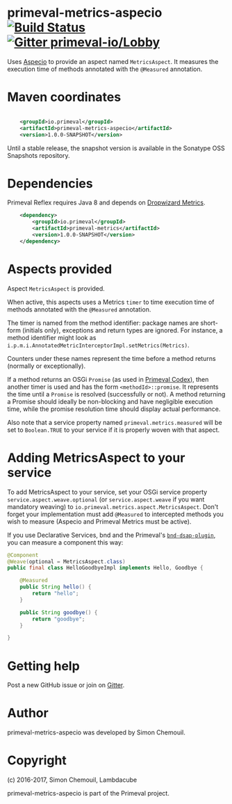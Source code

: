 # primeval-metrics-aspecio [![Build Status](https://travis-ci.org/primeval-io/primeval-metrics-aspect.svg?branch=master)](https://travis-ci.org/primeval-io/primeval-metrics-aspecio) [![Gitter primeval-io/Lobby](https://badges.gitter.im/primeval-io/Lobby.svg)](https://gitter.im/primeval-io/Lobby)


Uses [Aspecio](https://github.com/primeval-io/aspecio) to provide an aspect named `MetricsAspect`. It measures the execution time of methods annotated with the `@Measured` annotation.


# Maven coordinates


```xml

	<groupId>io.primeval</groupId>
	<artifactId>primeval-metrics-aspecio</artifactId>
	<version>1.0.0-SNAPSHOT</version>
```

Until a stable release, the snapshot version is available in the Sonatype OSS Snapshots repository.


# Dependencies

Primeval Reflex requires Java 8 and depends on [Dropwizard Metrics](https://github.com/dropwizard/metrics).

```xml
	<dependency>
		<groupId>io.primeval</groupId>
		<artifactId>primeval-metrics</artifactId>
		<version>1.0.0-SNAPSHOT</version>
	</dependency>
```

# Aspects provided

Aspect `MetricsAspect` is provided.

When active, this aspects uses a Metrics `timer` to time execution time of methods annotated with the `@Measured` annotation.

The timer is named from the method identifier: package names are short-form (initials only), exceptions and return types are ignored. For instance, a method identifier might look as `i.p.m.i.AnnotatedMetricInterceptorImpl.setMetrics(Metrics)`.

Counters under these names represent the time before a method returns (normally or exceptionally). 

If a method returns an OSGi `Promise` (as used in [Primeval Codex](https://github.com/primeval-io/primeval-codex)), then another timer is used and has the form `<methodId>::promise`. It represents the time until a `Promise` is resolved (successfully or not). A method returning a Promise should ideally be non-blocking and have negligible execution time, while the promise resolution time should display actual performance.

Also note that a service property named `primeval.metrics.measured` will be set to `Boolean.TRUE` to your service if it is properly woven with that aspect. 

# Adding MetricsAspect to your service

To add MetricsAspect to your service, set your OSGi service property `service.aspect.weave.optional` (or `service.aspect.weave` if you want mandatory weaving) to `io.primeval.metrics.aspect.MetricsAspect`. Don't forget your implementation must add `@Measured` to intercepted methods you wish to measure (Aspecio and Primeval Metrics must be active).

If you use Declarative Services, bnd and the Primeval's [`bnd-dsap-plugin`](https://github.com/primeval-io/bnd-dsap-plugin), you can measure a component this way:

```java
@Component
@Weave(optional = MetricsAspect.class)
public final class HelloGoodbyeImpl implements Hello, Goodbye {

    @Measured
    public String hello() {
        return "hello";
    }

    public String goodbye() {
        return "goodbye";
    }

}

``` 


# Getting help

Post a new GitHub issue or join on [Gitter](https://gitter.im/primeval-io/Lobby).
 

# Author

primeval-metrics-aspecio was developed by Simon Chemouil.

# Copyright

(c) 2016-2017, Simon Chemouil, Lambdacube

primeval-metrics-aspecio is part of the Primeval project.